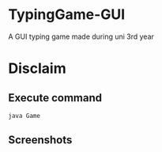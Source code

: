 # TypingGame-GUI
A GUI typing game made during uni 3rd year

# Disclaim

## Execute command
    java Game

## Screenshots
